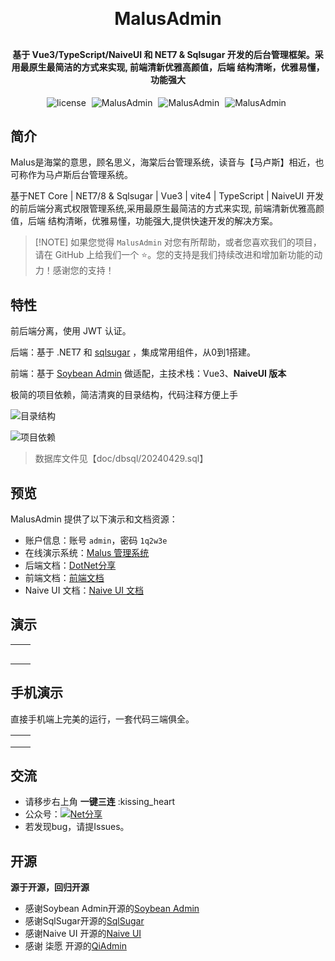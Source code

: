 
<h1 align="center" style="margin: 30px 0 30px; font-weight: bold;">MalusAdmin</h1>
<h4 align="center">基于 Vue3/TypeScript/NaiveUI 和 NET7 & Sqlsugar  开发的后台管理框架。采用最原生最简洁的方式来实现,
前端清新优雅高颜值，后端 结构清晰，优雅易懂，功能强大</h4>

<p align="center">
       <a style="margin-right: 5px">
       <img src="https://img.shields.io/badge/license-MIT-green.svg" alt="license">
    </a>
    <a style="margin-right: 5px">
       <img src="https://img.shields.io/badge/MalusAdmin-v1.0.1-brightgreen" alt="MalusAdmin">
    </a>
    <a style="margin-right: 5px">
       <img src="https://gitee.com/Pridejoy/MalusAdmin/badge/star.svg?theme=dark" alt="MalusAdmin">
    </a>
    <a style="margin-right: 5px">
       <img src="https://gitee.com/Pridejoy/MalusAdmin/badge/fork.svg?theme=dark" alt="MalusAdmin">
    </a>
</p>

## 简介

Malus是海棠的意思，顾名思义，海棠后台管理系统，读音与【马卢斯】相近，也可称作为马卢斯后台管理系统。

基于NET Core  | NET7/8 & Sqlsugar  | Vue3 | vite4 | TypeScript | NaiveUI  开发的前后端分离式权限管理系统,采用最原生最简洁的方式来实现,
前端清新优雅高颜值，后端 结构清晰，优雅易懂，功能强大,提供快速开发的解决方案。 

 > [!NOTE] 如果您觉得  `MalusAdmin` 对您有所帮助，或者您喜欢我们的项目，请在 GitHub 上给我们一个 ⭐️。您的支持是我们持续改进和增加新功能的动力！感谢您的支持！




## 特性


前后端分离，使用 JWT 认证。

后端：基于 .NET7 和 [sqlsugar](https://www.donet5.com/Home/Doc?typeId=1215) ，集成常用组件，从0到1搭建。

前端：基于 [Soybean Admin](https://gitee.com/honghuangdc/soybean-admin) 做适配，主技术栈：Vue3、**NaiveUI 版本**


极简的项目依赖，简洁清爽的目录结构，代码注释方便上手

![目录结构](doc/images/20240429112515.png)

![项目依赖](doc/images/20240429132404.png)

 >  数据库文件见【doc/dbsql/20240429.sql】

## 预览

MalusAdmin 提供了以下演示和文档资源：

- 账户信息：账号 `admin`，密码 `1q2w3e`
- 在线演示系统：[Malus 管理系统](https://malus.dotnetshare.com/)
- 后端文档：[DotNet分享](https://www.dotnetshare.com/)
- 前端文档：[前端文档](https://docs.soybeanjs.cn/zh/)
- Naive UI 文档：[Naive UI 文档](https://www.naiveui.com/zh-CN/os-theme/docs/installation)

## 演示

<table>
    <tr>
        <td><img src="./doc/images/malus1.png" alt=""/></td>
        <td><img src="./doc/images/malus2.png" alt=""/></td> 
    </tr>
    <tr>
        <td><img src="./doc/images/malus3.png" alt=""/></td>
        <td><img src="./doc/images/malus4.png" alt=""/></td> 
    </tr>
    <tr>
        <td><img src="./doc/images/malus5.png" alt=""/></td>
        <td><img src="./doc/images/malus6.png" alt=""/></td>  
    </tr>
      <tr>
        <td><img src="./doc/images/malus7.png" alt=""/></td>
        <td><img src="./doc/images/malus8.png" alt=""/></td>  
    </tr>
      <tr>
        <td><img src="./doc/images/malus9.png" alt=""/></td>
        <td><img src="./doc/images/malus10.png" alt=""/></td>  
    </tr>

</table>

## 手机演示

直接手机端上完美的运行，一套代码三端俱全。

<table>
    <tr>
        <td><img src="./doc/images/443e64138bacb6deb3fcf27ca163c9a.jpg" alt=""/></td>
        <td><img src="./doc/images/95084fd62cc92f610b95f4831e4743a.jpg" alt=""/></td> 
    </tr>
    <tr>
        <td><img src="./doc/images/b66f7dfe10870656878a573e2c8931f.jpg" alt=""/></td>
        <td><img src="./doc/images/1abaa087f16b5a3d074cfbd373161ac.jpg" alt=""/></td> 
    </tr>
    <tr>
          <td><img src="./doc/images/957e9f5757f1691e21286eefcfc2922.jpg" alt=""/></td> 
        <td><img src="./doc/images/9e47ef5edb4f352ed31b80212820301.jpg" alt=""/></td>  
    </tr>
   

</table>

 

 ## 交流

- 请移步右上角  **一键三连** :kissing_heart
- 公众号：[![Net分享](https://img.shields.io/badge/Net分享-blue.svg)](https://www.dotnetshare.com/images/netfenxiang.png)
- 若发现bug，请提Issues。

## 开源

**源于开源，回归开源**

* 感谢Soybean Admin开源的[Soybean Admin](https://gitee.com/honghuangdc/soybean-admin) 
* 感谢SqlSugar开源的[SqlSugar](https://www.donet5.com/Home/Doc?typeId=1215) 
* 感谢Naive UI 开源的[Naive UI](https://www.naiveui.com/zh-CN/os-theme)
* 感谢 柒愿 开源的[QiAdmin](https://gitee.com/zero202101/QiAdmin)